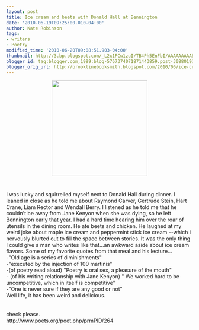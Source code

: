 ```yaml
---
layout: post
title: Ice cream and beets with Donald Hall at Bennington
date: '2010-06-19T09:25:00.010-04:00'
author: Kate Robinson
tags:
- writers
- Poetry
modified_time: '2010-06-20T09:08:51.903-04:00'
thumbnail: http://3.bp.blogspot.com/_L2x1PCw1zuI/TB4Ph5EnFbI/AAAAAAAAAEg/NwD2ZotLxsA/s72-c/Hall.jpg
blogger_id: tag:blogger.com,1999:blog-5767374071871443859.post-3088019381644118787
blogger_orig_url: http://brooklinebooksmith.blogspot.com/2010/06/ice-cream-and-beets-with-donald-hall-at.html
---
```


<a href="http://3.bp.blogspot.com/_L2x1PCw1zuI/TB4Ph5EnFbI/AAAAAAAAAEg/NwD2ZotLxsA/s1600/Hall.jpg"><img style="TEXT-ALIGN: center; MARGIN: 0px auto 10px; WIDTH: 258px; DISPLAY: block; HEIGHT: 258px; CURSOR: hand" id="BLOGGER_PHOTO_ID_5484838471114102194" border="0" alt="" src="http://3.bp.blogspot.com/_L2x1PCw1zuI/TB4Ph5EnFbI/AAAAAAAAAEg/NwD2ZotLxsA/s320/Hall.jpg" /></a><br /><div>I was lucky and squirrelled myself next to Donald Hall during dinner. I leaned in close as he told me about Raymond Carver, Gertrude Stein, Hart Crane, Liam Rector and Wendall Berry. I listened as he told me that he couldn't be away from Jane Kenyon when she was dying, so he left Bennington early that year. I had a hard time hearing him over the roar of utensils in the dining room. He ate beets and chicken. He laughed at my weird joke about maple ice cream and peppermint stick ice cream --which i nervously blurted out to fill the space between stories. It was the only thing I could give a man who writes like that...an awkward aside about ice cream flavors. Some of my favorite quotes from that meal and his lecture...</div><div></div><div></div><div></div><div></div><div>-"Old age is a series of diminishments"</div><div></div><div></div><div></div><div>-"executed by the injection of 100 martinis"</div><div></div><div></div><div></div><div>-(of poetry read aloud) "Poetry is oral sex, a pleasure of the mouth"</div><div></div><div></div><div></div><div>- (of his writing relationship with Jane Kenyon) " We worked hard to be uncompetitive, which in itself is competitive"</div><div></div><div></div><div></div><div>-"One is never sure if they are any good or not"</div><div></div><div></div><div></div><div></div><div></div><div></div><div></div><div></div><div>Well life, it has been weird and delicious.</div><br /><div></div><br /><div>check please.</div><div></div><div></div><div></div><div></div><div></div><div></div><div></div><div><a href="http://www.poets.org/poet.php/prmPID/264">http://www.poets.org/poet.php/prmPID/264</a></div><br /><div></div><br /><div></div>